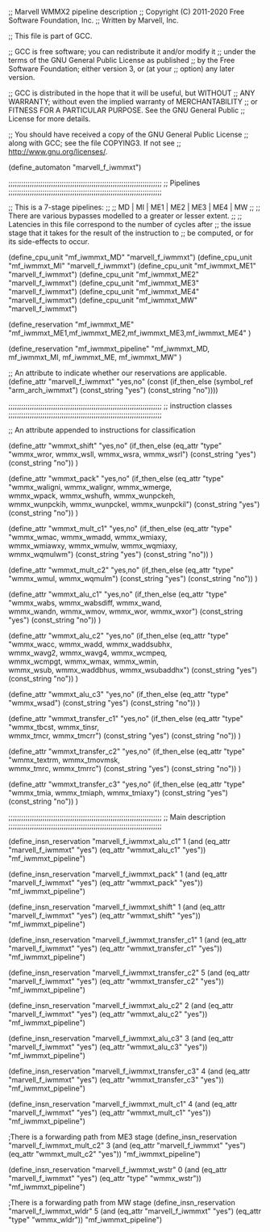 ;; Marvell WMMX2 pipeline description
;; Copyright (C) 2011-2020 Free Software Foundation, Inc.
;; Written by Marvell, Inc.

;; This file is part of GCC.

;; GCC is free software; you can redistribute it and/or modify it
;; under the terms of the GNU General Public License as published
;; by the Free Software Foundation; either version 3, or (at your
;; option) any later version.

;; GCC is distributed in the hope that it will be useful, but WITHOUT
;; ANY WARRANTY; without even the implied warranty of MERCHANTABILITY
;; or FITNESS FOR A PARTICULAR PURPOSE.  See the GNU General Public
;; License for more details.

;; You should have received a copy of the GNU General Public License
;; along with GCC; see the file COPYING3.  If not see
;; <http://www.gnu.org/licenses/>.


(define_automaton "marvell_f_iwmmxt")

;;;;;;;;;;;;;;;;;;;;;;;;;;;;;;;;;;;;;;;;;;;;;;;;;;;;;;;;;;;;;;;;;;;;;;;;
;; Pipelines
;;;;;;;;;;;;;;;;;;;;;;;;;;;;;;;;;;;;;;;;;;;;;;;;;;;;;;;;;;;;;;;;;;;;;;;;

;; This is a 7-stage pipelines:
;;
;;    MD | MI | ME1 | ME2 | ME3 | ME4 | MW
;;
;; There are various bypasses modelled to a greater or lesser extent.
;;
;; Latencies in this file correspond to the number of cycles after
;; the issue stage that it takes for the result of the instruction to
;; be computed, or for its side-effects to occur.

(define_cpu_unit "mf_iwmmxt_MD" "marvell_f_iwmmxt")
(define_cpu_unit "mf_iwmmxt_MI" "marvell_f_iwmmxt")
(define_cpu_unit "mf_iwmmxt_ME1" "marvell_f_iwmmxt")
(define_cpu_unit "mf_iwmmxt_ME2" "marvell_f_iwmmxt")
(define_cpu_unit "mf_iwmmxt_ME3" "marvell_f_iwmmxt")
(define_cpu_unit "mf_iwmmxt_ME4" "marvell_f_iwmmxt")
(define_cpu_unit "mf_iwmmxt_MW" "marvell_f_iwmmxt")

(define_reservation "mf_iwmmxt_ME"
      "mf_iwmmxt_ME1,mf_iwmmxt_ME2,mf_iwmmxt_ME3,mf_iwmmxt_ME4"
)

(define_reservation "mf_iwmmxt_pipeline"
      "mf_iwmmxt_MD, mf_iwmmxt_MI, mf_iwmmxt_ME, mf_iwmmxt_MW"
)

;; An attribute to indicate whether our reservations are applicable.
(define_attr "marvell_f_iwmmxt" "yes,no"
  (const (if_then_else (symbol_ref "arm_arch_iwmmxt")
                       (const_string "yes") (const_string "no"))))

;;;;;;;;;;;;;;;;;;;;;;;;;;;;;;;;;;;;;;;;;;;;;;;;;;;;;;;;;;;;;;;;;;;;;;;;
;; instruction classes
;;;;;;;;;;;;;;;;;;;;;;;;;;;;;;;;;;;;;;;;;;;;;;;;;;;;;;;;;;;;;;;;;;;;;;;;

;; An attribute appended to instructions for classification

(define_attr "wmmxt_shift" "yes,no"
  (if_then_else (eq_attr "type" "wmmx_wror, wmmx_wsll, wmmx_wsra, wmmx_wsrl")
		(const_string "yes") (const_string "no"))
)

(define_attr "wmmxt_pack" "yes,no"
  (if_then_else (eq_attr "type" "wmmx_waligni, wmmx_walignr, wmmx_wmerge,\
                                 wmmx_wpack, wmmx_wshufh, wmmx_wunpckeh,\
                                 wmmx_wunpckih, wmmx_wunpckel, wmmx_wunpckil")
		(const_string "yes") (const_string "no"))
)

(define_attr "wmmxt_mult_c1" "yes,no"
  (if_then_else (eq_attr "type" "wmmx_wmac, wmmx_wmadd, wmmx_wmiaxy,\
                                 wmmx_wmiawxy, wmmx_wmulw, wmmx_wqmiaxy,\
                                 wmmx_wqmulwm")
		(const_string "yes") (const_string "no"))
)

(define_attr "wmmxt_mult_c2" "yes,no"
  (if_then_else (eq_attr "type" "wmmx_wmul, wmmx_wqmulm")
		(const_string "yes") (const_string "no"))
)

(define_attr "wmmxt_alu_c1" "yes,no"
  (if_then_else (eq_attr "type" "wmmx_wabs, wmmx_wabsdiff, wmmx_wand,\
                                 wmmx_wandn, wmmx_wmov, wmmx_wor, wmmx_wxor")
	        (const_string "yes") (const_string "no"))
)

(define_attr "wmmxt_alu_c2" "yes,no"
  (if_then_else (eq_attr "type" "wmmx_wacc, wmmx_wadd, wmmx_waddsubhx,\
                                 wmmx_wavg2, wmmx_wavg4, wmmx_wcmpeq,\
                                 wmmx_wcmpgt, wmmx_wmax, wmmx_wmin,\
                                 wmmx_wsub, wmmx_waddbhus, wmmx_wsubaddhx")
		(const_string "yes") (const_string "no"))
)

(define_attr "wmmxt_alu_c3" "yes,no"
  (if_then_else (eq_attr "type" "wmmx_wsad")
	        (const_string "yes") (const_string "no"))
)

(define_attr "wmmxt_transfer_c1" "yes,no"
  (if_then_else (eq_attr "type" "wmmx_tbcst, wmmx_tinsr,\
                                 wmmx_tmcr, wmmx_tmcrr")
                (const_string "yes") (const_string "no"))
)

(define_attr "wmmxt_transfer_c2" "yes,no"
  (if_then_else (eq_attr "type" "wmmx_textrm, wmmx_tmovmsk,\
                                 wmmx_tmrc, wmmx_tmrrc")
	        (const_string "yes") (const_string "no"))
)

(define_attr "wmmxt_transfer_c3" "yes,no"
  (if_then_else (eq_attr "type" "wmmx_tmia, wmmx_tmiaph, wmmx_tmiaxy")
	        (const_string "yes") (const_string "no"))
)

;;;;;;;;;;;;;;;;;;;;;;;;;;;;;;;;;;;;;;;;;;;;;;;;;;;;;;;;;;;;;;;;;;;;;;;;
;; Main description
;;;;;;;;;;;;;;;;;;;;;;;;;;;;;;;;;;;;;;;;;;;;;;;;;;;;;;;;;;;;;;;;;;;;;;;;

(define_insn_reservation "marvell_f_iwmmxt_alu_c1" 1
  (and (eq_attr "marvell_f_iwmmxt" "yes")
       (eq_attr "wmmxt_alu_c1" "yes"))
  "mf_iwmmxt_pipeline")

(define_insn_reservation "marvell_f_iwmmxt_pack" 1
  (and (eq_attr "marvell_f_iwmmxt" "yes")
       (eq_attr "wmmxt_pack" "yes"))
  "mf_iwmmxt_pipeline")

(define_insn_reservation "marvell_f_iwmmxt_shift" 1
  (and (eq_attr "marvell_f_iwmmxt" "yes")
       (eq_attr "wmmxt_shift" "yes"))
  "mf_iwmmxt_pipeline")

(define_insn_reservation "marvell_f_iwmmxt_transfer_c1" 1
  (and (eq_attr "marvell_f_iwmmxt" "yes")
       (eq_attr "wmmxt_transfer_c1" "yes"))
  "mf_iwmmxt_pipeline")

(define_insn_reservation "marvell_f_iwmmxt_transfer_c2" 5
  (and (eq_attr "marvell_f_iwmmxt" "yes")
       (eq_attr "wmmxt_transfer_c2" "yes"))
  "mf_iwmmxt_pipeline")

(define_insn_reservation "marvell_f_iwmmxt_alu_c2" 2
  (and (eq_attr "marvell_f_iwmmxt" "yes")
       (eq_attr "wmmxt_alu_c2" "yes"))
  "mf_iwmmxt_pipeline")

(define_insn_reservation "marvell_f_iwmmxt_alu_c3" 3
  (and (eq_attr "marvell_f_iwmmxt" "yes")
       (eq_attr "wmmxt_alu_c3" "yes"))
  "mf_iwmmxt_pipeline")

(define_insn_reservation "marvell_f_iwmmxt_transfer_c3" 4
  (and (eq_attr "marvell_f_iwmmxt" "yes")
       (eq_attr "wmmxt_transfer_c3" "yes"))
  "mf_iwmmxt_pipeline")

(define_insn_reservation "marvell_f_iwmmxt_mult_c1" 4
  (and (eq_attr "marvell_f_iwmmxt" "yes")
       (eq_attr "wmmxt_mult_c1" "yes"))
  "mf_iwmmxt_pipeline")

;There is a forwarding path from ME3 stage
(define_insn_reservation "marvell_f_iwmmxt_mult_c2" 3
  (and (eq_attr "marvell_f_iwmmxt" "yes")
       (eq_attr "wmmxt_mult_c2" "yes"))
  "mf_iwmmxt_pipeline")

(define_insn_reservation "marvell_f_iwmmxt_wstr" 0
  (and (eq_attr "marvell_f_iwmmxt" "yes")
       (eq_attr "type" "wmmx_wstr"))
  "mf_iwmmxt_pipeline")

;There is a forwarding path from MW stage
(define_insn_reservation "marvell_f_iwmmxt_wldr" 5
  (and (eq_attr "marvell_f_iwmmxt" "yes")
       (eq_attr "type" "wmmx_wldr"))
  "mf_iwmmxt_pipeline")
